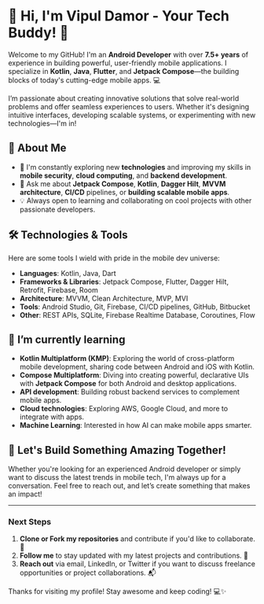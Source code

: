 # 👋 Hi, I'm Vipul Damor - Your Tech Buddy! 🚀

Welcome to my GitHub! I'm an **Android Developer** with over **7.5+ years** of experience in building powerful, user-friendly mobile applications. I specialize in **Kotlin**, **Java**, **Flutter**, and **Jetpack Compose**—the building blocks of today's cutting-edge mobile apps. 💻

I’m passionate about creating innovative solutions that solve real-world problems and offer seamless experiences to users. Whether it's designing intuitive interfaces, developing scalable systems, or experimenting with new technologies—I'm in!

## 💼 About Me

- 🌱 I'm constantly exploring new **technologies** and improving my skills in **mobile security**, **cloud computing**, and **backend development**.
- 💬 Ask me about **Jetpack Compose**, **Kotlin**, **Dagger Hilt**, **MVVM architecture**, **CI/CD** pipelines, or **building scalable mobile apps**.
- 💡 Always open to learning and collaborating on cool projects with other passionate developers.

## 🛠️ Technologies & Tools

Here are some tools I wield with pride in the mobile dev universe:

- **Languages**: Kotlin, Java, Dart
- **Frameworks & Libraries**: Jetpack Compose, Flutter, Dagger Hilt, Retrofit, Firebase, Room
- **Architecture**: MVVM, Clean Architecture, MVP, MVI
- **Tools**: Android Studio, Git, Firebase, CI/CD pipelines, GitHub, Bitbucket
- **Other**: REST APIs, SQLite, Firebase Realtime Database, Coroutines, Flow


## 🌱 I’m currently learning

- **Kotlin Multiplatform (KMP)**: Exploring the world of cross-platform mobile development, sharing code between Android and iOS with Kotlin.
- **Compose Multiplatform**: Diving into creating powerful, declarative UIs with **Jetpack Compose** for both Android and desktop applications.
- **API development**: Building robust backend services to complement mobile apps.
- **Cloud technologies**: Exploring AWS, Google Cloud, and more to integrate with apps.
- **Machine Learning**: Interested in how AI can make mobile apps smarter.

## 🚀 Let's Build Something Amazing Together!

Whether you're looking for an experienced Android developer or simply want to discuss the latest trends in mobile tech, I'm always up for a conversation. Feel free to reach out, and let’s create something that makes an impact!

---

### Next Steps
1. **Clone or Fork my repositories** and contribute if you'd like to collaborate. 🚀
2. **Follow me** to stay updated with my latest projects and contributions. 🎉
3. **Reach out** via email, LinkedIn, or Twitter if you want to discuss freelance opportunities or project collaborations. 📬

Thanks for visiting my profile! Stay awesome and keep coding! 💻✨
